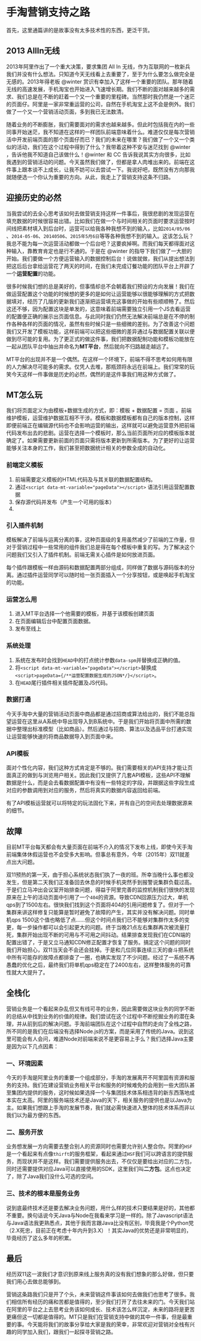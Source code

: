 
# 手淘营销支持之路
首先，这里通篇讲的是故事没有太多技术性的东西，更泛干货。

## 2013 AllIn无线
2013年阿里作出了一个重大决策，要求集团 All In 无线，作为互联网的一枚新兵我们并没有什么想法。只知道今天无线看上去重要了，至于为什么要怎么做完全是无感的。2013年得老板 @winter 赏识有幸加入了这样一个重要的团队。那年随着无线的高速发展，手机淘宝也开始进入飞速增长期。我们不断的面对越来越多的需求、我们总是在不断的赶着一个又一个重要的里程碑。当然那时我仍然是一个迷茫的页面仔。阿里是一家非常重运营的公司，自然在手机淘宝上这不会是例外。我们做了一个又一个营销活动页面，多到我已无法数清。

随着业务的不断膨胀，我们需要面对的需求也越来越多。但此时包括我在内的一些同事开始迷茫，我不知道在这样的一样团队前端意味着什么。难道仅仅是每次营销活中开发前端页面的那个页面仔而已？我们的未来在哪里？我们做了一个又一个类似的活动，我们在这个过程中得到了什么？我带着这种不安与迷茫找到 @winter ，告诉他我不知道自己该做什么！@winter 和 CC 告诉我说其实方向很多，比如我遇到的营销活动的问题。今天虽然我们做了，但都是拿人肉堆出来的。前端在这件事上跟本谈不上成长，让我不妨可以去尝试一下。我说好吧，既然没有方向那我就随便选一个你认为重要的方向。从此，我走上了营销支持这条不归路。

## 迎接历史的必然

当我尝试的去全心思考该如何去做营销支持这样一件事后，我很悲剧的发现运营在填充数据的时候很容易出错。比如我们在做一个与时间相关的页面时要求运营按时间线把素材填入到后台时，运营可以给我各种我想不到的输入，比如`2014/05/06` 、`2014-05-06`、`20140506`、`2015年5月6日`等等各种我想不到的输入。这该怎么玩？我总不能为每一次运营活动都做一个后台吧？这要疯掉啊。而我们每天都得面对这种输入，靠教育肯定也是行不通的。于是在 @winter 的指导下我们做了一大胆的开始。我们要做一个方便运营输入的数据控制后台！说做就做，我们从提出想法到把这后后台拿给运营花了两天的时间，在我们未完成订餐功能的团队平台上开辟了一个**运营配置**的功能。

很多时候我们想的总是美好的，但事情却总不会朝着我们预设的方向发展！我们在做运营配置这个功能的时候想的更多的是如何让运营能够以很能够理解的方式把数据填对，经历了几版的更新我们逐渐把运营填充这事做的开始有些顺顺畅了。然后这还不够，因为配置这块是单发的，这意味着前端需要独立引用一个JS去看运营的配置便正确的展示出页面信息。与此同时我们仍然无法解决前端总是在不停的制作各种各样的页面的情况，虽然有些时候只是一些细微的差别。为了改善这个问题我们又开发了模板功能，这样前端可以把这些细微的差异通过与数据配置关联以便做到尽可能的复用。为了更正式的做这件事，我们把数据配制功能和模板功能放在一起从团队平台中抽出并命名为**MT平台**，然后就向不归路越走越远了。

MT平台的出现并不是一个偶然。在这样一个环境下，前端不得不思考如何用有限的人力解决尽可能多的需求。仅凭人去堆，那瓶颈将永远在前端上。我们常常的玩笑今天这样一件事做是历史的必然，偶然的是这件事我们用这种方式做了。

## MT怎么玩

我们将页面定义为由模板+数据生成的方式，即：模板 + 数据配置 = 页面 。前端维护模板，运营维护数据互相不干涉。模板和数据模板都有自己的版本控制，这样即便前端正在编辑源代码也不会影响运营的输出，这样就可以避免运营意外把前端代码发布出去的悲剧。运营在选择一个模板时，那么当前页面所对应的模板版本就确定了。如果需要更新前面的页面只需将版本更新到所需版本。为了更好的让运营能够关注本身的工作，我们甚至把数据统计相关的参数全成的自动化。

### 前端定义模板

1. 前端需要定义模板的HTML代码及与其关联的数据配置结构。
2. 通过`<script data-mt-variable="pageData"></script>` 语法引用运营配置数据
3. 保存源代码并发布（产生一个可用的版本）
4. 
### 引入插件机制
模板解决了前端与运离分离的事，这种页面级的复用虽然减少了前端的工作量，但对于营销过程中一些常用的组件我们总是得在每个模板中重复的写。为了解决这个问题我们又引入了插件机制。前端无需关心插件是如何放进页面。

每个插件跟模板一样由源码和数据配置两部分组成，同样做了数据与源码版本的分离。通过插件运营同学可以随时给一张页面插入一个分享按钮，或是唤起手机淘宝的功能。

### 运营怎么用

1. 进入MT平台选择一个他需要的模板，并基于该模板创建页面
2. 在页面编辑后台中配置页面数据。
3. 发布至线上

### 系统处理
1. 系统在发布时会找到`HEAD`中的打点统计参数`data-spm`并替换成正确的值。
2. 将`<script data-mt-variable="pageData"></script>`替换成`<script>pageData={/**运营配置数据生成的JSON*/}</script>`。
3. 在`HEAD`尾行插件相关插件配置及JS代码。


### 数据打通
今天手淘中大量的营销活动页面中商品都是通过招商或算法给出的，我们不能总指望运营在这里从A系统中导出现导入到B系统中。于是我们开始将页面中所需的数据中整理出标准模型（比如商品）。然后通过与招商、算法以及选品平台打通实现让运营能够快速的将商品数据导入到页面中来。

### API模板
面对个性化内容，我们这种方式肯定是不够的。我们需要相关的API支持才能让页面真正的做到与浏览用户相关。因此我们又提供了几套API模板，这些API不理解数据是什么，而是会去看数据配置中有没有一些特定的字段，并跟据这些字段生成对应的参数调用到对应的服务，然后将真实的数据内容返回给前端。

有了API模板运营就可以将特定的玩法固化下来，并有自己的空间去处理数据源来的细节。

## 故障
目前MT平台每天都会有大量页面在前端不介入的情况下发布上线，即使今天手淘前端集体休假运营也不会受多大影响。但事总有意外，今年（2015年）双11就差点出大问题。

双11预热的第一天，由于担心系统状态我们执了一夜的班。所幸当晚什么事也都没发生，但是第二天我们正准备回去休息的时候手机突然手到报警说集群负载过高。于是们立马冲出会议室开始排查问题，得益于阿里完善的监控机制我们很快的发现原来在上午的活动页面中引用了一个`404`的资源。导致CDN回源压力过大，单机qps到了1500左右。很快我们找到这个页面将404的引用问题修复了。但对于一个集群来讲这样修复只能算是暂时避免了故障的产生，其实并没有解决问题。同时单机qps 1500这个值也略低了点……但这个时间点我们已不能够对集群作太多的变更，每一步操作都可以会引起更大的问题。终于当晚21点左右集群再次被流量打死，集群开始出现不断的可用与不可用之间抖动。结果排查发现我们在CDN端的配置出错了，于是又立马通知CDN修正配置才恢复了服务。搞定这个问题的同时我们开始担心，双11当天会不会还会挂掉。于是和几位同事连续三天的奋斗把系统中所有可能存的故障点都排查了一圈，也确实发现了不少问题。经过了一系统不再愚蠢的优化之后，最终我们将单机qps稳定在了2400左右，这样整体服务的可靠性就大大提升了。

## 全栈化
营销业务是一个看起来杂乱但又有线可寻的业务，因此需要做这块业务的同学不断的总结从中找到业务的价值的规律。我们尝试在这个过程中不断挖掘业务的潜在条理，并从前到后的解决问题。手淘前端团队在这个过程中自然的走向了全栈之路，所不同的是我们在后端没有选择Node.js的方案，而是采用了传统的Java。说到这里可能会有人会问，难道Node对前端来说不是更容易上手么？我们选择Java主要是因为以下几点因素：

### 一、环境因素
今天的手淘是阿里业务的重要一个组成部分，手淘的发展离开不阿里固有资源和服务的支持。我们在建设营销业务相关平台和服务的时候难免的会用到一些大团队甚至集团内提供的服务，这时候如果选择一个与集团技术体系相违背的新东西落地成本实在太高。阿里的服务端技术还是Java的天下，相关服务的提供也是以Java为主。如果我们想跟上手淘的发展节奏，我们就必需快速进入整体的技术体系而非以我们以为最方便的东西。
### 二、服务开放
业务想发展一方向需要去整合别人的资源同时也需要允许别人整合你。阿里的`HSF`是一个看起来有点像`thirft`的服务框架，看起来通过`HSF`我们可以跨语言的提供服务，而现状并不是这样。我们需要提供服务出去，不仅仅是要给出对应的二方包，同时还需要提供对应Java可以直接使用的SDK，这里我们叫**二方包**。这点也决定了，除了Java我们没什么可选的空间。
### 三、技术的根本是服务业务
说到底最终技术还是要去解决业务问题，用什么样的技术只要结果是好的，其他都不重要。换句话说今天Java与Node在我看来学习是一样的。除了Javascript语法与Java语法我更熟悉点，其他于我而言跟Java比没有区别，毕竟我是个Python党（2.X死忠，目前正在考虑十年内升到3.X）！其实Java的优势还是非常明显的，毕竟经历了这么多年的积累。

## 最后
经历双11这一波我们才意识到原来线上服务真的没有我们想象的那么好做，但只要我们用心去做总能够到。

营销这条路我们只是开了个头，未来营销这件事该如何去做我们也思考了很多。我们相信所有经历的痛和苦都是值得的，至少我们打开了去往未来的门。今天我们站在阿里的平台之上去思考业务该如何成长、技术该怎么样沉淀，未来的路将是更苦更痛但这一切都是值得的。MT只是我们在营销支持中做的其中一件事，但是最重要的事。今天能将我们的故事分享给大家是我的荣幸，非常欢迎对营销对全栈有兴趣的同学加入我们，跟我们一起探寻营销之路。
